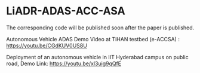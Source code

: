 # LiADR-ADAS-ACC-ASA

The corresponding code will be published soon after the paper is published.

Autonomous Vehicle ADAS Demo Video at TiHAN testbed (e-ACCSA) : https://youtu.be/CGdKUV0US8U 

Deployment of an autonomous vehicle in IIT Hyderabad campus on public road, Demo Link: https://youtu.be/xl3uig9qQfE


